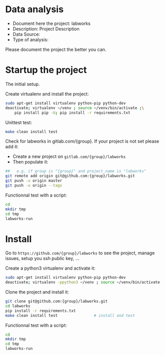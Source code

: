 # Data analysis
- Document here the project: labworks
- Description: Project Description
- Data Source:
- Type of analysis:

Please document the project the better you can.

# Startup the project

The initial setup.

Create virtualenv and install the project:
```bash
sudo apt-get install virtualenv python-pip python-dev
deactivate; virtualenv ~/venv ; source ~/venv/bin/activate ;\
    pip install pip -U; pip install -r requirements.txt
```

Unittest test:
```bash
make clean install test
```

Check for labworks in gitlab.com/{group}.
If your project is not set please add it:

- Create a new project on `gitlab.com/{group}/labworks`
- Then populate it:

```bash
##   e.g. if group is "{group}" and project_name is "labworks"
git remote add origin git@github.com:{group}/labworks.git
git push -u origin master
git push -u origin --tags
```

Functionnal test with a script:

```bash
cd
mkdir tmp
cd tmp
labworks-run
```

# Install

Go to `https://github.com/{group}/labworks` to see the project, manage issues,
setup you ssh public key, ...

Create a python3 virtualenv and activate it:

```bash
sudo apt-get install virtualenv python-pip python-dev
deactivate; virtualenv -ppython3 ~/venv ; source ~/venv/bin/activate
```

Clone the project and install it:

```bash
git clone git@github.com:{group}/labworks.git
cd labworks
pip install -r requirements.txt
make clean install test                # install and test
```
Functionnal test with a script:

```bash
cd
mkdir tmp
cd tmp
labworks-run
```
